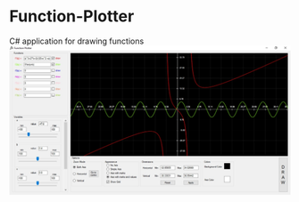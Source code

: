 # Function-Plotter
C# application for drawing functions
![Function-Plotter](https://github.com/hanganflorin/Function-Plotter/blob/master/Function%20Plotter.jpg?raw=true)
